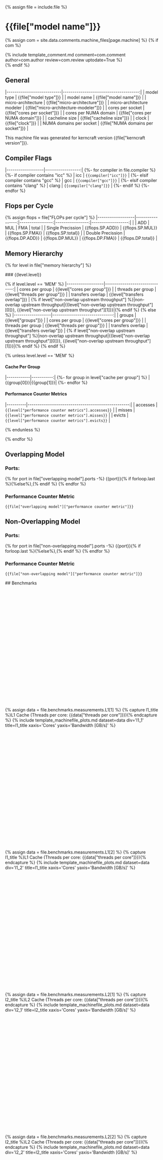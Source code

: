 
{% assign file = include.file %}

# {{file["model name"]}}

{% assign com = site.data.comments.machine_files[page.machine] %}
{% if com %}
<div markdown="1" class="section-block-full">
<div markdown="1" class="section-block-half">
{% include template_comment.md comment=com.comment author=com.author review=com.review uptodate=True %}
</div>
</div>
{% endif %}

<div markdown="1" class="section-block-full">

<div markdown="1" class="section-block-half">

## General

|----------------------------|---------------------------------------:|
| model type                 | {{file["model type"]}}                 |
| model name                 | {{file["model name"]}}                 |
| micro-architecture         | {{file["micro-architecture"]}}         |
| micro-architecture modeler | {{file["micro-architecture-modeler"]}} |
| cores per socket           | {{file["cores per socket"]}}           |
| cores per NUMA domain      | {{file["cores per NUMA domain"]}}      |
| cacheline size             | {{file["cacheline size"]}}             |
| clock                      | {{file["clock"]}}                      |
| NUMA domains per socket    | {{file["NUMA domains per socket"]}}    |

This machine file was generated for kerncraft version {{file["kerncraft version"]}}.

</div>
<div markdown="1" class="section-block-half">

## Compiler Flags

|-------------------|------------------:|
{%- for compiler in file.compiler %}
{%- if compiler contains "icc" %}
| icc   | `{{compiler["icc"]}}` |
{%- elsif compiler contains "gcc" %}
| gcc   | `{{compiler["gcc"]}}` |
{%- elsif compiler contains "clang" %}
| clang   | `{{compiler["clang"]}}` |
{%- endif %}
{%- endfor %}

## Flops per Cycle

{% assign flops = file["FLOPs per cycle"] %}
|-------------------|-----------------:|-----------------:|-----------------:|-------------------:|
|                   | ADD              | MUL              | FMA              | total              |
| Single Precission | {{flops.SP.ADD}} | {{flops.SP.MUL}} | {{flops.SP.FMA}} | {{flops.SP.total}} |
| Double Precission | {{flops.DP.ADD}} | {{flops.DP.MUL}} | {{flops.DP.FMA}} | {{flops.DP.total}} |

</div>
</div>


<div markdown="1" class="section-block-full">

## Memory Hierarchy
{% for level in file["memory hierarchy"] %}

<div markdown="1" class="section-block-half">
### {{level.level}}

{% if level.level == 'MEM' %}
|-------------------|-------------------------------:|
| cores per group   | {{level["cores per group"]}}   |
| threads per group | {{level["threads per group"]}} |
| transfers overlap | {{level["transfers overlap"]}} |
{% if level["non-overlap upstream throughput"] %}|non-overlap upstream throughput|{{level["non-overlap upstream throughput"][0]}}, {{level["non-overlap upstream throughput"][1]}}|{% endif %}
{% else %}
|-------------------|-------------------------------:|
| groups            | {{level["groups"]}}            |
| cores per group   | {{level["cores per group"]}}   |
| threads per group | {{level["threads per group"]}} |
| transfers overlap | {{level["transfers overlap"]}} |
{% if level["non-overlap upstream throughput"] %}|non-overlap upstream throughput|{{level["non-overlap upstream throughput"][0]}}, {{level["non-overlap upstream throughput"][1]}}|{% endif %}
{% endif %}

{% unless level.level == 'MEM' %}

#### Cache Per Group

|------------|-----------:|
{%- for group in level["cache per group"] %}
|{{group[0]}}|{{group[1]}}|
{%- endfor %}

#### Performance Counter Metrics

|----------|----------------------------------------------------:|
| accesses | `{{level["performance counter metrics"].accesses}}` |
| misses   | `{{level["performance counter metrics"].misses}}`   |
| evicts   | `{{level["performance counter metrics"].evicts}}`   |

{% endunless %}

</div>

{% endfor %}

</div>

<div markdown="1" class="section-block-full">
<div markdown="1" class="section-block-half">

## Overlapping Model

### Ports:
{% for port in file["overlapping model"].ports -%}
{{port}}{% if forloop.last %}{%else%},{% endif %}
{% endfor %}

### Performance Counter Metric
```
{{file["overlapping model"]["performance counter metric"]}}
```

</div>
<div markdown="1" class="section-block-half">

## Non-Overlapping Model

### Ports:
{% for port in file["non-overlapping model"].ports -%}
{{port}}{% if forloop.last %}{%else%},{% endif %}
{% endfor %}

### Performance Counter Metric
```
{{file["non-overlapping model"]["performance counter metric"]}}
```

</div>
</div>


<div markdown="1" class="section-block-full">
## Benchmarks
</div>

<script src="{{site.baseurl}}/assets/js/plotly-latest.min.js"></script>

<div markdown="1" class="section-block-full">
<div markdown="1" class="section-block-half">

<div id="l1_1" style="width:100%;height:400px;"></div>
{% assign data = file.benchmarks.measurements.L1[1] %}
{% capture l1_title %}L1 Cache (Threads per core: {{data["threads per core"]}}){% endcapture %}
{% include template_machinefile_plots.md dataset=data div='l1_1' title=l1_title xaxis='Cores' yaxis='Bandwidth [GB/s]' %}

</div>
<div markdown="1" class="section-block-half">

<div id="l1_2" style="width:100%;height:400px;"></div>
{% assign data = file.benchmarks.measurements.L1[2] %}
{% capture l1_title %}L1 Cache (Threads per core: {{data["threads per core"]}}){% endcapture %}
{% include template_machinefile_plots.md dataset=data div='l1_2' title=l1_title xaxis='Cores' yaxis='Bandwidth [GB/s]' %}

</div>
</div>
<div markdown="1" class="section-block-full">
<div markdown="1" class="section-block-half">

<div id="l2_1" style="width:100%;height:400px;"></div>
{% assign data = file.benchmarks.measurements.L2[1] %}
{% capture l2_title %}L2 Cache (Threads per core: {{data["threads per core"]}}){% endcapture %}
{% include template_machinefile_plots.md dataset=data div='l2_1' title=l2_title xaxis='Cores' yaxis='Bandwidth [GB/s]' %}

</div>
<div markdown="1" class="section-block-half">

<div id="l2_2" style="width:100%;height:400px;"></div>
{% assign data = file.benchmarks.measurements.L2[2] %}
{% capture l2_title %}L2 Cache (Threads per core: {{data["threads per core"]}}){% endcapture %}
{% include template_machinefile_plots.md dataset=data div='l2_2' title=l2_title xaxis='Cores' yaxis='Bandwidth [GB/s]' %}

</div>
</div>
<div markdown="1" class="section-block-full">
<div markdown="1" class="section-block-half">

<div id="l3_1" style="width:100%;height:400px;"></div>
{% assign data = file.benchmarks.measurements.L3[1] %}
{% capture l3_title %}L3 Cache (Threads per core: {{data["threads per core"]}}){% endcapture %}
{% include template_machinefile_plots.md dataset=data div='l3_1' title=l3_title xaxis='Cores' yaxis='Bandwidth [GB/s]' %}

</div>
<div markdown="1" class="section-block-half">

<div id="l3_2" style="width:100%;height:400px;"></div>
{% assign data = file.benchmarks.measurements.L3[2] %}
{% capture l3_title %}L3 Cache (Threads per core: {{data["threads per core"]}}){% endcapture %}
{% include template_machinefile_plots.md dataset=data div='l3_2' title=l3_title xaxis='Cores' yaxis='Bandwidth [GB/s]' %}

</div>
</div>
<div markdown="1" class="section-block-full">
<div markdown="1" class="section-block-half">

<div id="mem_1" style="width:100%;height:400px;"></div>
{% assign data = file.benchmarks.measurements.MEM[1] %}
{% capture mem_title %}Memory (Threads per core: {{data["threads per core"]}}){% endcapture %}
{% include template_machinefile_plots.md dataset=data div='mem_1' title=mem_title xaxis='Cores' yaxis='Bandwidth [GB/s]' %}

</div>
<div markdown="1" class="section-block-half">

<div id="mem_2" style="width:100%;height:400px;"></div>
{% assign data = file.benchmarks.measurements.MEM[2] %}
{% capture mem_title %}Memory (Threads per core: {{data["threads per core"]}}){% endcapture %}
{% include template_machinefile_plots.md dataset=data div='mem_2' title=mem_title xaxis='Cores' yaxis='Bandwidth [GB/s]' %}
</div>
</div>


<div markdown="1" class="section-block-full">
### Kernels
{% for kernel in file.benchmarks.kernels %}

<div markdown="1" class="section-block-half">

#### {{kernel[0]}}

|-------------------|-----------------------------------:|
|FLOPs per iteration|{{kernel[1]["FLOPs per iteration"]}}|
|read streams       |{{kernel[1]["read streams"].streams}} Streams with {{kernel[1]["read streams"].bytes}}       |
|write streams      |{{kernel[1]["write streams"].streams}} Streams with {{kernel[1]["write streams"].bytes}}      |
|read+write streams |{{kernel[1]["read+write streams"].streams}} Streams with {{kernel[1]["read+write streams"].bytes}} |

</div>

{% endfor %}
</div>

